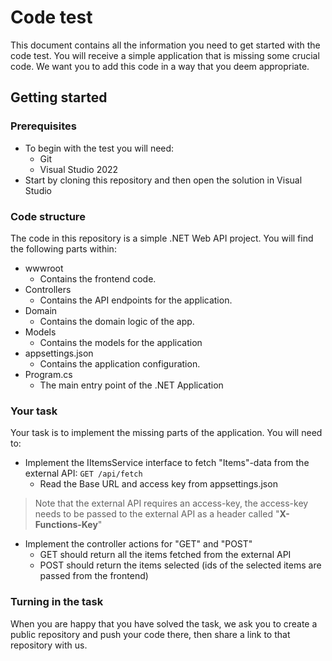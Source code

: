 ﻿# Code test
This document contains all the information you need to get started with the code test. You will receive a simple application that is missing some crucial code. We want you to add this code in a way that you deem appropriate.
## Getting started
### Prerequisites
- To begin with the test you will need:
	- Git
	-  Visual Studio 2022
- Start by cloning this repository and then open the solution in Visual Studio

### Code structure
The code in this repository is a simple .NET Web API project. You will find the following parts within:

- wwwroot
	- Contains the frontend code.
-  Controllers
	- Contains the API endpoints for the application.
- Domain
	- Contains the domain logic of the app.
- Models
	- Contains the models for the application
- appsettings.json
	- Contains the application configuration.
- Program.cs
	- The main entry point of the .NET Application
### Your task
Your task is to implement the missing parts of the application. You will need to:

- Implement the IItemsService interface to fetch "Items"-data from the external API: `GET /api/fetch` 
	- Read the Base URL and access key from appsettings.json
> Note that the external API requires an access-key, the access-key needs to be passed to the external API as a header called "**X-Functions-Key**"
- Implement the controller actions for "GET" and "POST"
	- GET should return all the items fetched from the external API
	- POST should return the items selected (ids of the selected items are passed from the frontend)
### Turning in the task
When you are happy that you have solved the task, we ask you to create a public repository and push your code there, then share a link to that repository with us.
